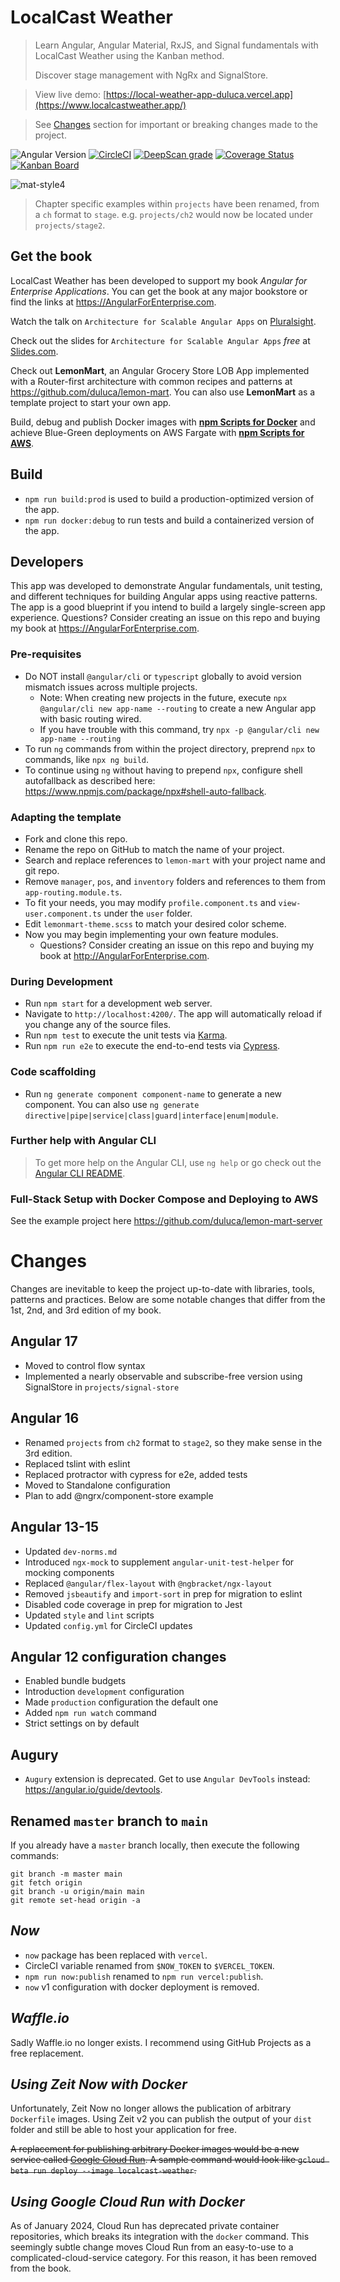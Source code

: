 # LocalCast Weather

> Learn Angular, Angular Material, RxJS, and Signal fundamentals with LocalCast Weather using the Kanban method.
>
>  Discover stage management with NgRx and SignalStore.

> View live demo: [https://local-weather-app-duluca.vercel.app](https://www.localcastweather.app/)

> See [Changes](#changes) section for important or breaking changes made to the project.

![Angular Version](https://img.shields.io/badge/angular-v17-326839)
[![CircleCI](https://circleci.com/gh/duluca/local-weather-app/tree/main.svg?style=svg)](https://circleci.com/gh/duluca/local-weather-app/tree/main)
[![DeepScan grade](https://deepscan.io/api/teams/1906/projects/5034/branches/39254/badge/grade.svg)](https://deepscan.io/dashboard#view=project&tid=1906&pid=5034&bid=39254)
[![Coverage Status](https://coveralls.io/repos/github/duluca/local-weather-app/badge.svg?branch=main)](https://coveralls.io/github/duluca/local-weather-app?branch=main)
[![Kanban Board](https://img.shields.io/badge/Kanban-View%20Project%20Status-blue)](https://github.com/duluca/local-weather-app/projects/1)

![mat-style4](https://github.com/duluca/local-weather-app/assets/822159/b0ea8b3e-144e-4033-94d8-d3fad597c3da)

> Chapter specific examples within `projects` have been renamed, from a `ch` format to `stage`. e.g. `projects/ch2` would now be located under `projects/stage2`.

## Get the book

LocalCast Weather has been developed to support my book _Angular for Enterprise Applications_. You can get the book at any major bookstore or find the links at https://AngularForEnterprise.com.

Watch the talk on `Architecture for Scalable Angular Apps` on [Pluralsight](https://www.pluralsight.com/courses/angular-denver-2019-session-28).

Check out the slides for `Architecture for Scalable Angular Apps` _free_ at [Slides.com](https://slides.com/doguhanuluca/architecture-for-scalable-angular-apps#).

Check out **LemonMart**, an Angular Grocery Store LOB App implemented with a Router-first architecture with common recipes and patterns at https://github.com/duluca/lemon-mart. You can also use **LemonMart** as a template project to start your own app.

Build, debug and publish Docker images with [**npm Scripts for Docker**](bit.ly/npmScriptsForDocker) and achieve Blue-Green deployments on AWS Fargate with [**npm Scripts for AWS**](bit.ly/npmScriptsForAWS).

## Build

- `npm run build:prod` is used to build a production-optimized version of the app.
- `npm run docker:debug` to run tests and build a containerized version of the app.

## Developers

This app was developed to demonstrate Angular fundamentals, unit testing, and different techniques for building Angular apps using reactive patterns. The app is a good blueprint if you intend to build a largely single-screen app experience. Questions? Consider creating an issue on this repo and buying my book at https://AngularForEnterprise.com.

### Pre-requisites

- Do NOT install `@angular/cli` or `typescript` globally to avoid version mismatch issues across multiple projects.
  - Note: When creating new projects in the future, execute `npx @angular/cli new app-name --routing` to create a new Angular app with basic routing wired.
  - If you have trouble with this command, try `npx -p @angular/cli new app-name --routing`
- To run `ng` commands from within the project directory, preprend `npx` to commands, like `npx ng build`.
- To continue using `ng` without having to prepend `npx`, configure shell autofallback as described here: https://www.npmjs.com/package/npx#shell-auto-fallback.

### Adapting the template

- Fork and clone this repo.
- Rename the repo on GitHub to match the name of your project.
- Search and replace references to `lemon-mart` with your project name and git repo.
- Remove `manager`, `pos`, and `inventory` folders and references to them from `app-routing.module.ts`.
- To fit your needs, you may modify `profile.component.ts` and `view-user.component.ts` under the `user` folder.
- Edit `lemonmart-theme.scss` to match your desired color scheme.
- Now you may begin implementing your own feature modules.
  - Questions? Consider creating an issue on this repo and buying my book at http://AngularForEnterprise.com.

### During Development

- Run `npm start` for a development web server.
- Navigate to `http://localhost:4200/`. The app will automatically reload if you change any of the source files.
- Run `npm test` to execute the unit tests via [Karma](https://karma-runner.github.io).
- Run `npm run e2e` to execute the end-to-end tests via [Cypress](https://cypress.io).

### Code scaffolding

- Run `ng generate component component-name` to generate a new component. You can also use `ng generate directive|pipe|service|class|guard|interface|enum|module`.

### Further help with Angular CLI

> To get more help on the Angular CLI, use `ng help` or go check out the [Angular CLI README](https://github.com/angular/angular-cli/blob/master/README.md).

### Full-Stack Setup with Docker Compose and Deploying to AWS

See the example project here https://github.com/duluca/lemon-mart-server

# Changes

Changes are inevitable to keep the project up-to-date with libraries, tools, patterns and practices. Below are some notable changes that differ from the 1st, 2nd, and 3rd edition of my book.

## Angular 17

- Moved to control flow syntax
- Implemented a nearly observable and subscribe-free version using SignalStore in `projects/signal-store`

## Angular 16

- Renamed `projects` from `ch2` format to `stage2`, so they make sense in the 3rd edition.
- Replaced tslint with eslint
- Replaced protractor with cypress for e2e, added tests
- Moved to Standalone configuration
- Plan to add @ngrx/component-store example

## Angular 13-15

- Updated `dev-norms.md`
- Introduced `ngx-mock` to supplement `angular-unit-test-helper` for mocking components
- Replaced `@angular/flex-layout` with `@ngbracket/ngx-layout`
- Removed `jsbeautify` and `import-sort` in prep for migration to eslint
- Disabled code coverage in prep for migration to Jest
- Updated `style` and `lint` scripts
- Updated `config.yml` for CircleCI updates

## Angular 12 configuration changes

- Enabled bundle budgets
- Introduction `development` configuration
- Made `production` configuration the default one
- Added `npm run watch` command
- Strict settings on by default

## Augury

- `Augury` extension is deprecated. Get to use `Angular DevTools` instead: https://angular.io/guide/devtools.

## Renamed `master` branch to `main`

If you already have a `master` branch locally, then execute the following commands:

```
git branch -m master main
git fetch origin
git branch -u origin/main main
git remote set-head origin -a
```

## _Now_

- `now` package has been replaced with `vercel`.
- CircleCI variable renamed from `$NOW_TOKEN` to `$VERCEL_TOKEN`.
- `npm run now:publish` renamed to `npm run vercel:publish`.
- `now` v1 configuration with docker deployment is removed.

## _Waffle.io_

Sadly Waffle.io no longer exists. I recommend using GitHub Projects as a free replacement.

## _Using Zeit Now with Docker_

Unfortunately, Zeit Now no longer allows the publication of arbitrary `Dockerfile` images. Using Zeit v2 you can publish the output of your `dist` folder and still be able to host your application for free.

~~A replacement for publishing arbitrary Docker images would be a new service called [Google Cloud Run](https://cloud.google.com/run/). A sample command would look like `gcloud beta run deploy --image localcast-weather`.~~

## _Using Google Cloud Run with Docker_
As of January 2024, Cloud Run has deprecated private container repositories, which breaks its integration with the `docker` command. This seemingly subtle change moves Cloud Run from an easy-to-use to a complicated-cloud-service category. For this reason, it has been removed from the book.
